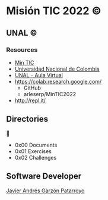 # Misión TIC 2022 :copyright:
## UNAL :copyright:
### Resources
* [Min TIC](https://www.mintic.gov.co/portal/inicio/)
* [Universidad Nacional de Colombia](https://unal.edu.co/)
* [UNAL - Aula Virtual](https://fdgj.maillist-manage.com/click.zc?od=3ze9e0ae8f03a4fe5f2381b101f183f2bd4a2ef7f1eed91d34ef2a0c9460f082a7&repDgs=1974c3234bf39299&linkDgs=1974c3234bf24d29&mrd=1974c3234bf38e05&m=1)
* https://colab.research.google.com/
  - GitHub
  - arleserp/MinTIC2022
* http://repl.it/

## Directories
:open_file_folder:
* 0x00 Documents
* 0x01 Exercises
* 0x02 Challenges

## Software Developer
[Javier Andrés Garzón Patarroyo](https://www.javierandresgp.com)
